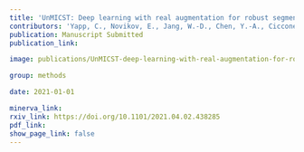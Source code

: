 ```yaml
---
title: 'UnMICST: Deep learning with real augmentation for robust segmentation of highly multiplexed images of human tissues.'
contributors: 'Yapp, C., Novikov, E., Jang, W.-D., Chen, Y.-A., Cicconet, M., Maliga, Z., Jacobson, C. A., Wei, D., Santagata, S., Pfister, H., & Sorger, P. K. (2021).'
publication: Manuscript Submitted
publication_link:

image: publications/UnMICST-deep-learning-with-real-augmentation-for-robust-segmentation-of-highly-multiplexed-images-of-human-tissues.PNG

group: methods

date: 2021-01-01

minerva_link:
rxiv_link: https://doi.org/10.1101/2021.04.02.438285
pdf_link:
show_page_link: false
---
```

